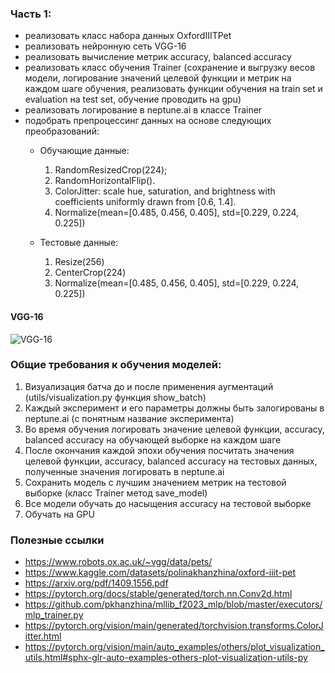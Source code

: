 ### Часть 1:
- реализовать класс набора данных OxfordIIITPet
- реализовать нейронную сеть VGG-16
- реализовать вычисление метрик accuracy, balanced accuracy
- реализовать класс обучения Trainer (сохранение и выгрузку весов модели, логирование значений целевой функции и метрик на каждом шаге обучения, реализовать функции обучения на train set и evaluation на test set, обучение проводить на gpu)
- реализовать логирование в neptune.ai в классе Trainer
- подобрать препроцессинг данных на основе следующих преобразований: 
    - Обучающие данные:
      1. RandomResizedCrop(224); 
      2. RandomHorizontalFlip(). 
      3. ColorJitter: scale hue, saturation, and brightness with coefficients uniformly drawn from [0.6, 1.4].
      4. Normalize(mean=[0.485, 0.456, 0.405], std=[0.229, 0.224, 0.225]) 

    - Тестовые данные:
      1. Resize(256)
      2. CenterCrop(224)
      3. Normalize(mean=[0.485, 0.456, 0.405], std=[0.229, 0.224, 0.225])

#### VGG-16
![VGG-16](https://neurohive.io/wp-content/uploads/2018/11/vgg16-neural-network-1.jpg)


### Общие требования к обучения моделей:
1. Визуализация батча до и после применения аугментаций (utils/visualization.py функция show_batch)
2. Каждый эксперимент и его параметры должны быть залогированы в neptune.ai (с понятным название эксперимента)
3. Во время обучения логировать значение целевой функции, accuracy, balanced accuracy на обучающей выборке на каждом шаге
4. После окончания каждой эпохи обучения посчитать значения целевой функции, accuracy, balanced accuracy на тестовых данных, полученные значения логировать в neptune.ai
5. Сохранить модель с лучшим значением метрик на тестовой выборке (класс Trainer метод save_model)
6. Все модели обучать до насыщения accuracy на тестовой выборке
7. Обучать на GPU


### Полезные ссылки
- https://www.robots.ox.ac.uk/~vgg/data/pets/
- https://www.kaggle.com/datasets/polinakhanzhina/oxford-iiit-pet
- https://arxiv.org/pdf/1409.1556.pdf
- https://pytorch.org/docs/stable/generated/torch.nn.Conv2d.html
- https://github.com/pkhanzhina/mllib_f2023_mlp/blob/master/executors/mlp_trainer.py
- https://pytorch.org/vision/main/generated/torchvision.transforms.ColorJitter.html
- https://pytorch.org/vision/main/auto_examples/others/plot_visualization_utils.html#sphx-glr-auto-examples-others-plot-visualization-utils-py
